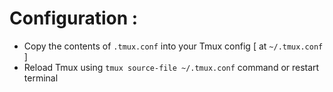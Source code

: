 # Configuration :
- Copy the contents of `.tmux.conf` into your Tmux config [ at `~/.tmux.conf` ]
- Reload Tmux using `tmux source-file ~/.tmux.conf` command or restart terminal
